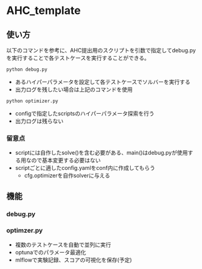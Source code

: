 # AHC_template

## 使い方
以下のコマンドを参考に、AHC提出用のスクリプトを引数で指定してdebug.pyを実行することで各テストケースを実行することができる。

``` bash
python debug.py
```
- あるハイパーパラメータを設定して各テストケースでソルバーを実行する
- 出力ログを残したい場合は上記のコマンドを使用

``` bash
python optimizer.py
```
- configで指定したscriptsのハイパーパラメータ探索を行う
- 出力ログは残らない

### 留意点
- scriptには自作したsolve()を含む必要がある、main()はdebug.pyが使用する用なので基本変更する必要はない
- scriptごとに適したconfig.yamlをconf内に作成してもらう
    - cfg.optimizerを自作solverに与える


## 機能

### debug.py


### optimzer.py
- 複数のテストケースを自動で並列に実行
- optunaでのパラメータ最適化
- mlflowで実験記録、スコアの可視化を保存(予定)